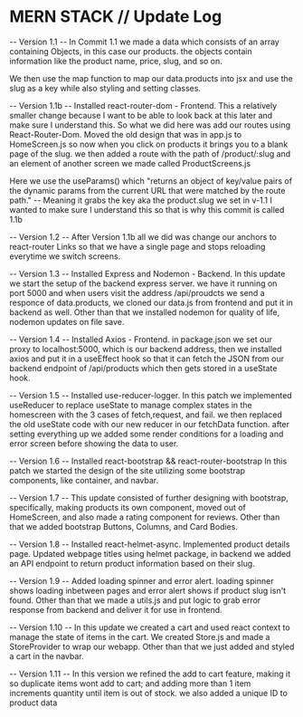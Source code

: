 # MERN STACK // Update Log

-- Version 1.1 --
In Commit 1.1 we made a data which consists of an array containing Objects, in this case our products. the objects contain information like the product name, price, slug, and so on.

We then use the map function to map our data.products into jsx and use the slug as a key while also styling and setting classes.

-- Version 1.1b --
Installed react-router-dom - Frontend.
This a relatively smaller change because I want to be able to look back at this later and make sure I understand this.
So what we did here was add our routes using React-Router-Dom. Moved the old design that was in app.js to HomeScreen.js so now when you click on products it brings you to a blank page of the slug. we then added a route with the path of /product/:slug and an element of another screen we made called ProductScreens.js

Here we use the useParams() which "returns an object of key/value pairs of the dynamic params from the current URL that were matched by the route path." -- Meaning it grabs the key aka the product.slug we set in v-1.1
I wanted to make sure I understand this so that is why this commit is called 1.1b

-- Version 1.2 --
After Version 1.1b all we did was change our anchors to react-router Links so that we have a single page and stops reloading everytime we switch screens.

-- Version 1.3 --
Installed Express and Nodemon - Backend.
In this update we start the setup of the backend express server. we have it running on port 5000 and when users visit the address
/api/proudcts we send a responce of data.products, we cloned our data.js from frontend and put it in backend as well. Other than that we installed nodemon for quality of life, nodemon updates on file save.

-- Version 1.4 --
Installed Axios - Frontend.
in package.json we set our proxy to localhost:5000, which is our backend address, then we installed axios and put it in a useEffect hook so that it can fetch the JSON from our backend endpoint of /api/products which then gets stored in a useState hook.

-- Version 1.5 --
Installed use-reducer-logger.
In this patch we implemented useReducer to replace useState to manage complex states in the homescreen with the 3 cases of fetch,request, and fail. we then replaced the old useState code with our new reducer in our fetchData function. after setting everything up we added some render conditions for a loading and error screen before showing the data to user.

-- Version 1.6 --
Installed react-bootstrap && react-router-bootstrap
In this patch we started the design of the site utilizing some bootstrap components, like container, and navbar.

-- Version 1.7 --
This update consisted of further designing with bootstrap, specifically, making products its own component, moved out of HomeScreen, and also made a rating component for reviews. Other than that we added bootstrap Buttons, Columns, and Card Bodies.

-- Version 1.8 --
Installed react-helmet-async.
Implemented product details page. Updated webpage titles using helmet package, in backend we added an API endpoint to return product information based on their slug.

-- Version 1.9 --
Added loading spinner and error alert. loading spinner shows loading inbetween pages and error alert shows if product slug isn't found. Other than that we made a utils.js and put logic to grab error response from backend and deliver it for use in frontend.

-- Version 1.10 --
In this update we created a cart and used react context to manage the state of items in the cart. We created Store.js and made a StoreProvider to wrap our webapp. Other than that we just added and styled a cart in the navbar.

-- Version 1.11 --
In this version we refined the add to cart feature, making it so duplicate items wont add to cart; and adding more than 1 item increments quantity until item is out of stock. we also added a unique ID to product data
